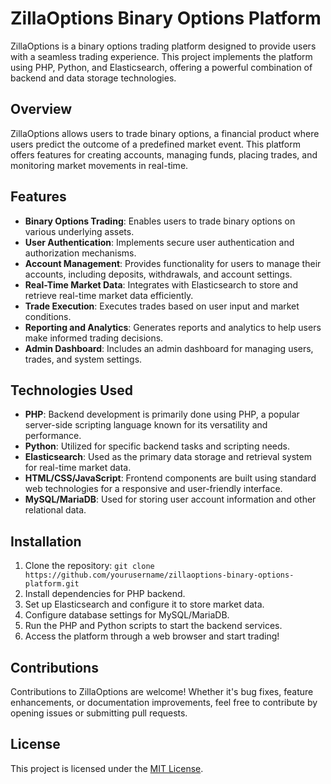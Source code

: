 
# ZillaOptions Binary Options Platform

ZillaOptions is a binary options trading platform designed to provide users with a seamless trading experience. This project implements the platform using PHP, Python, and Elasticsearch, offering a powerful combination of backend and data storage technologies.

## Overview
ZillaOptions allows users to trade binary options, a financial product where users predict the outcome of a predefined market event. This platform offers features for creating accounts, managing funds, placing trades, and monitoring market movements in real-time.

## Features
- **Binary Options Trading**: Enables users to trade binary options on various underlying assets.
- **User Authentication**: Implements secure user authentication and authorization mechanisms.
- **Account Management**: Provides functionality for users to manage their accounts, including deposits, withdrawals, and account settings.
- **Real-Time Market Data**: Integrates with Elasticsearch to store and retrieve real-time market data efficiently.
- **Trade Execution**: Executes trades based on user input and market conditions.
- **Reporting and Analytics**: Generates reports and analytics to help users make informed trading decisions.
- **Admin Dashboard**: Includes an admin dashboard for managing users, trades, and system settings.

## Technologies Used
- **PHP**: Backend development is primarily done using PHP, a popular server-side scripting language known for its versatility and performance.
- **Python**: Utilized for specific backend tasks and scripting needs.
- **Elasticsearch**: Used as the primary data storage and retrieval system for real-time market data.
- **HTML/CSS/JavaScript**: Frontend components are built using standard web technologies for a responsive and user-friendly interface.
- **MySQL/MariaDB**: Used for storing user account information and other relational data.

## Installation
1. Clone the repository: `git clone https://github.com/yourusername/zillaoptions-binary-options-platform.git`
2. Install dependencies for PHP backend.
3. Set up Elasticsearch and configure it to store market data.
4. Configure database settings for MySQL/MariaDB.
5. Run the PHP and Python scripts to start the backend services.
6. Access the platform through a web browser and start trading!

## Contributions
Contributions to ZillaOptions are welcome! Whether it's bug fixes, feature enhancements, or documentation improvements, feel free to contribute by opening issues or submitting pull requests.

## License
This project is licensed under the [MIT License](LICENSE).

